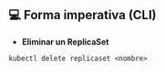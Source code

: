 ## 💻 Forma imperativa (CLI)

* **Eliminar un ReplicaSet**

```
kubectl delete replicaset <nombre>
```